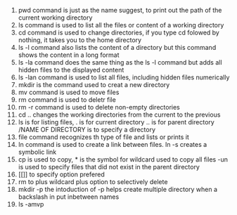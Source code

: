 1. pwd command is just as the name suggest, to print out the path of the current working directory
2. ls command is used to list all the files or content of a working directory
3. cd command is used to change directories, if you type cd folowed by nothing, it takes you to the home directory
4. ls -l command also lists the content of a directory but this command shows the content in a long format
5. ls -la command does the same thing as the ls -l command but adds all hidden files to the displayed content
6. ls -lan command is used to list all files, including hidden files numerically
7. mkdir is the command used to creat a new directory
8. mv command is used to move files
9. rm command is used to deletr file
10. rm -r command is used to delete non-empty directories
11. cd .. changes the working directories from the current to the previous
12. ls is for listing files, . is for current directory .. is for parent directory /NAME OF DIRECTORY is to specify a directory
13. file command recognizes th type of file and lists or prints it
14. ln command is used to create a link between files. ln -s creates a symbolic link
15. cp is used to copy, * is the symbol for wildcard used to copy all files -un is used to specify files that did not exist in the parent directory
16. [[]] to specify option prefered
17. rm to plus wildcard plus option to selectively delete
18. mkdir -p the intoduction of -p helps create multiple directory when a backslash in put inbetween names
19. ls -amvp 
